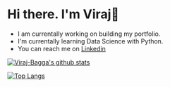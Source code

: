 # Hi there. I'm Viraj👋
- I am currentally working on building my portfolio.
- I'm currentally learning Data Science with Python.
- You can reach me on [Linkedin](https://www.linkedin.com/in/viraj-bagga/)

[![Viraj-Bagga's github stats](https://github-readme-stats.vercel.app/api?username=Viraj-Bagga&count_private=true&show_icons=true&theme=radical&hide_rank=false)](https://github.com/anuraghazra/github-readme-stats)

[![Top Langs](https://github-readme-stats.vercel.app/api/top-langs/?username=Viraj-Bagga)](https://github.com/anuraghazra/github-readme-stats)
